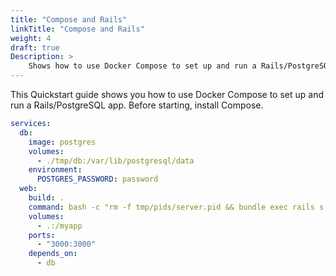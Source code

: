 ```yaml
---
title: "Compose and Rails"
linkTitle: "Compose and Rails"
weight: 4
draft: true
Description: >
    Shows how to use Docker Compose to set up and run a Rails/PostgreSQL app.
---
```


This Quickstart guide shows you how to use Docker Compose to set up and run a Rails/PostgreSQL app. Before starting, install Compose.

<!-- https://docs.docker.com/samples/rails/ -->

```yml
services:
  db:
    image: postgres
    volumes:
      - ./tmp/db:/var/lib/postgresql/data
    environment:
      POSTGRES_PASSWORD: password
  web:
    build: .
    command: bash -c "rm -f tmp/pids/server.pid && bundle exec rails s -p 3000 -b '0.0.0.0'"
    volumes:
      - .:/myapp
    ports:
      - "3000:3000"
    depends_on:
      - db
```

